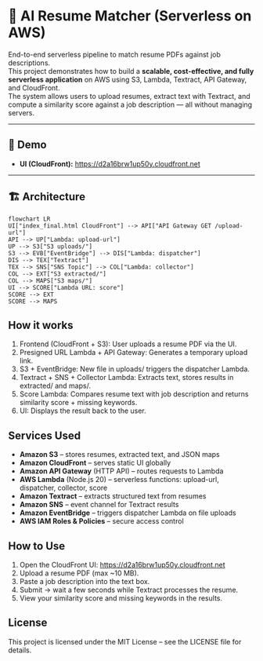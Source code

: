 # 📝 AI Resume Matcher (Serverless on AWS)

End-to-end serverless pipeline to match resume PDFs against job descriptions.  
This project demonstrates how to build a **scalable, cost-effective, and fully serverless application** on AWS using S3, Lambda, Textract, API Gateway, and CloudFront.  
The system allows users to upload resumes, extract text with Textract, and compute a similarity score against a job description — all without managing servers.

---

## 🚀 Demo
- **UI (CloudFront):** https://d2a16brw1up50y.cloudfront.net

---

## 🏗 Architecture

```mermaid
flowchart LR
UI["index_final.html CloudFront"] --> API["API Gateway GET /upload-url"]
API --> UP["Lambda: upload-url"]
UP --> S3["S3 uploads/"]
S3 --> EVB["EventBridge"] --> DIS["Lambda: dispatcher"]
DIS --> TEX["Textract"]
TEX --> SNS["SNS Topic"] --> COL["Lambda: collector"]
COL --> EXT["S3 extracted/"]
COL --> MAPS["S3 maps/"]
UI --> SCORE["Lambda URL: score"]
SCORE --> EXT
SCORE --> MAPS
```

## How it works

1. Frontend (CloudFront + S3): User uploads a resume PDF via the UI.
2. Presigned URL Lambda + API Gateway: Generates a temporary upload link.
3. S3 + EventBridge: New file in uploads/ triggers the dispatcher Lambda.
4. Textract + SNS + Collector Lambda: Extracts text, stores results in extracted/ and maps/.
5. Score Lambda: Compares resume text with job description and returns similarity score + missing keywords.
6. UI: Displays the result back to the user.

## Services Used

- **Amazon S3** – stores resumes, extracted text, and JSON maps
- **Amazon CloudFront** – serves static UI globally
- **Amazon API Gateway** (HTTP API) – routes requests to Lambda
- **AWS Lambda** (Node.js 20) – serverless functions: upload-url, dispatcher, collector, score
- **Amazon Textract** – extracts structured text from resumes
- **Amazon SNS** – event channel for Textract results
- **Amazon EventBridge** – triggers dispatcher Lambda on file uploads
- **AWS IAM Roles & Policies** – secure access control

## How to Use

1. Open the CloudFront UI: https://d2a16brw1up50y.cloudfront.net
2. Upload a resume PDF (max ~10 MB).
3. Paste a job description into the text box.
4. Submit → wait a few seconds while Textract processes the resume.
5. View your similarity score and missing keywords in the results.

## License
This project is licensed under the MIT License – see the LICENSE file for details.
